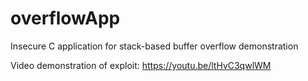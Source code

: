 # overflowApp
Insecure C application for stack-based buffer overflow demonstration

Video demonstration of exploit: https://youtu.be/ltHvC3qwlWM 
